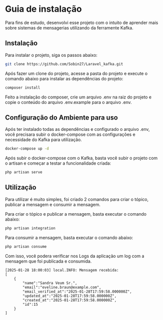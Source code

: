 # Guia de instalação

Para fins de estudo, desenvolvi esse projeto com o intuito de aprender mais sobre sistemas de mensagerias utilizando da ferramente Kafka.

## Instalação
Para instalar o projeto, siga os passos abaixo:
```bash
git clone https://github.com/Sobin27/Laravel_kafka.git
```
Após fazer um clone do projeto, acesse a pasta do projeto e execute o comando abaixo para instalar as dependências do projeto:
```bash
composer install
```
Feito a instalação do composer, crie um arquivo .env na raiz do projeto e copie o conteúdo do arquivo .env.example para o arquivo .env.


## Configuração do Ambiente para uso

Após ter instalado todas as dependências e configurado o arquivo .env, você precisara subir o docker-compose com as configurações e necessidade do Kafka para utilização.
```bash
docker-compose up -d
```
Após subir o docker-compose com o Kafka, basta você subir o projeto com o artisan e começar a testar a funcionalidade criada:
```bash
php artisan serve
```

## Utilização
Para utilizar é muito simples, foi criado 2 comandos para criar o tópico, publicar a mensagem e consumir a mensagem.

Para criar o tópico e publicar a mensagem, basta executar o comando abaixo:
```bash
php artisan integration
```

Para consumir a mensagem, basta executar o comando abaixo:
```bash
php artisan consume
```

Com isso, você podera verificar nos Logs da aplicação um log com a mensagem que foi publicada e consumida.
````
[2025-01-28 18:00:03] local.INFO: Mensagem recebida:  
[
    {
        "name":"Sandra Veum Sr.",
        "email":"eveline.braun@example.com",
        "email_verified_at":"2025-01-28T17:59:58.000000Z",
        "updated_at":"2025-01-28T17:59:58.000000Z",
        "created_at":"2025-01-28T17:59:58.000000Z",
        "id":15
    }
] 
````
